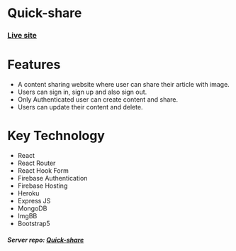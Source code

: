 # Quick-share

<h3><a href="https://quick-share-social.web.app/" target="_blank">Live site</a></h3>

# Features 
- A content sharing website where user can share their article with image.
- Users can sign in, sign up and also sign out.
- Only Authenticated user can create content and share.
- Users can update their content and delete.

# Key Technology
- React 
- React Router 
- React Hook Form
- Firebase Authentication
- Firebase Hosting
- Heroku
- Express JS
- MongoDB
- ImgBB
- Bootstrap5

<h5>Server repo: <a href="https://github.com/sagazirobiul/quick-share-server" target="_blank">Quick-share</a></h5>
